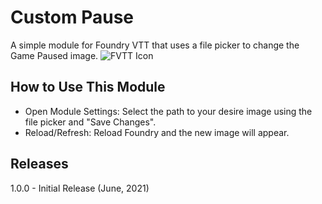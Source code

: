 # Custom Pause

A simple module for Foundry VTT that uses a file picker to change the Game Paused image.
![FVTT Icon](https://gitlab.com/jestevens210/custom-pause/-/raw/main/images/custom-pause-gif.gif)

## How to Use This Module

- Open Module Settings: Select the path to your desire image using the file picker and "Save Changes".
- Reload/Refresh: Reload Foundry and the new image will appear.

## Releases

1.0.0 - Initial Release (June, 2021)
